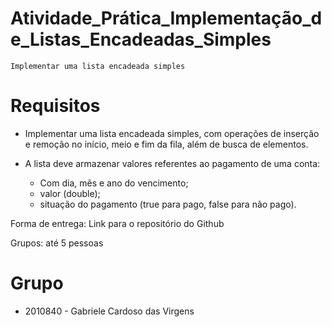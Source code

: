 # Atividade_Prática_Implementação_de_Listas_Encadeadas_Simples

    Implementar uma lista encadeada simples

 # Requisitos 

* Implementar uma lista encadeada simples, com operações de inserção e remoção no início, meio e fim da fila, além de busca de elementos.

* A lista deve armazenar valores referentes ao pagamento de uma conta:
  * Com dia, mês e ano do vencimento;
  * valor (double);
  * situação do pagamento (true para pago,  false para não pago).

Forma de entrega: Link para o repositório do Github

Grupos: até 5 pessoas

# Grupo

- 2010840 - Gabriele Cardoso das Virgens

